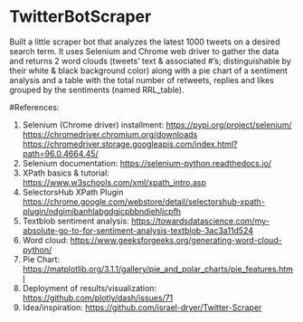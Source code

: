 # TwitterBotScraper
Built a little scraper bot that analyzes the latest 1000 tweets on a desired search term. It uses Selenium and Chrome web driver to gather the data and returns 2 word clouds (tweets’ text &amp; associated #’s; distinguishable by their white &amp; black background color) along with a pie chart of a sentiment analysis and a table with the total number of retweets, replies and likes grouped by the sentiments (named RRL_table).

#References:
1.	Selenium (Chrome driver) installment:
https://pypi.org/project/selenium/ 
https://chromedriver.chromium.org/downloads
https://chromedriver.storage.googleapis.com/index.html?path=96.0.4664.45/
2.	Selenium documentation:
https://selenium-python.readthedocs.io/
3.	XPath basics & tutorial:
https://www.w3schools.com/xml/xpath_intro.asp 
4.	SelectorsHub XPath Plugin 
https://chrome.google.com/webstore/detail/selectorshub-xpath-plugin/ndgimibanhlabgdgjcpbbndiehljcpfh 
5.	Textblob sentiment analysis:
https://towardsdatascience.com/my-absolute-go-to-for-sentiment-analysis-textblob-3ac3a11d524
6.	Word cloud:
https://www.geeksforgeeks.org/generating-word-cloud-python/ 
7.	Pie Chart:
https://matplotlib.org/3.1.1/gallery/pie_and_polar_charts/pie_features.html 
8.	Deployment of results/visualization:
https://github.com/plotly/dash/issues/71 
9.	Idea/inspiration:
https://github.com/israel-dryer/Twitter-Scraper 
